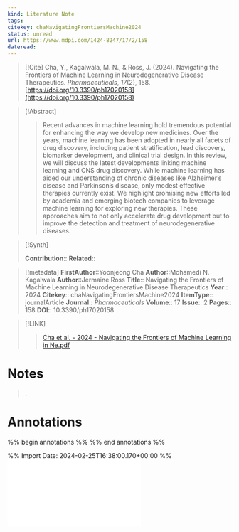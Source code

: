 ```yaml
---
kind: Literature Note
tags: 
citekey: chaNavigatingFrontiersMachine2024
status: unread
url: https://www.mdpi.com/1424-8247/17/2/158
dateread:
---
```


> [!Cite]
> Cha, Y., Kagalwala, M. N., & Ross, J. (2024). Navigating the Frontiers of Machine Learning in Neurodegenerative Disease Therapeutics. _Pharmaceuticals_, _17_(2), 158. [https://doi.org/10.3390/ph17020158](https://doi.org/10.3390/ph17020158)

> [!Abstract]
> > Recent advances in machine learning hold tremendous potential for enhancing the way we develop new medicines. Over the years, machine learning has been adopted in nearly all facets of drug discovery, including patient stratification, lead discovery, biomarker development, and clinical trial design. In this review, we will discuss the latest developments linking machine learning and CNS drug discovery. While machine learning has aided our understanding of chronic diseases like Alzheimer’s disease and Parkinson’s disease, only modest effective therapies currently exist. We highlight promising new efforts led by academia and emerging biotech companies to leverage machine learning for exploring new therapies. These approaches aim to not only accelerate drug development but to improve the detection and treatment of neurodegenerative diseases.
> 

>[!Synth]
> 
>**Contribution**::
>**Related**:: 

>[!metadata]
> **FirstAuthor**::Yoonjeong Cha
> **Author**::Mohamedi N. Kagalwala
> **Author**::Jermaine Ross
> **Title**:: Navigating the Frontiers of Machine Learning in Neurodegenerative Disease Therapeutics
> **Year**:: 2024
> **Citekey**:: chaNavigatingFrontiersMachine2024
> **ItemType**:: journalArticle
> **Journal**:: *Pharmaceuticals* 
> **Volume**:: 17 
> **Issue**:: 2 
> **Pages**:: 158 
> **DOI**:: 10.3390/ph17020158 

> [!LINK]
> > [Cha et al. - 2024 - Navigating the Frontiers of Machine Learning in Ne.pdf](file:///Users/brunoamaral/Zotero/storage/RSQXCJCB/Cha%20et%20al.%20-%202024%20-%20Navigating%20the%20Frontiers%20of%20Machine%20Learning%20in%20Ne.pdf)


# Notes

> .

# Annotations

%% begin annotations %%
%% end annotations %%

%% Import Date: 2024-02-25T16:38:00.170+00:00 %%
![](pharmaceuticals-17-00158.pdf)